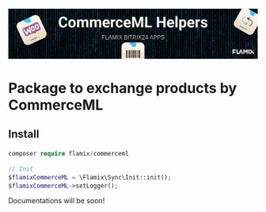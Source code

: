 ![Screenshot](img/commerceml.jpg)

# Package to exchange products by CommerceML

## Install

```php
composer require flamix/commerceml
```

```php
// Init
$flamixCommerceML = \Flamix\Sync\Init::init();
$flamixCommerceML->setLogger();
```

Documentations will be soon!
